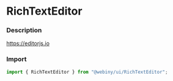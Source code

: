 # RichTextEditor

### Description
https://editorjs.io

### Import

```js
import { RichTextEditor } from "@webiny/ui/RichTextEditor";
```
